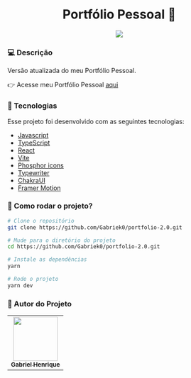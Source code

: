 <h1 align="center">Portfólio Pessoal 👦</h1>

<div align="center">
<img  src="./public/Lab-ds-image.png" align="center"/>
</div>

### 💻 Descrição 
<p align="justify">Versão atualizada do meu Portfólio Pessoal.</p>

👉 Acesse meu Portfólio Pessoal [aqui](https://portfolio-gabriek0.vercel.app/)

### :nut_and_bolt: Tecnologias

Esse projeto foi desenvolvido com as seguintes tecnologias:

- [Javascript][javascript]
- [TypeScript][typescript]
- [React][reactjs]
- [Vite][vite]
- [Phosphor icons][phosphor-icons]
- [Typewriter][typewriter]
- [ChakraUI][chakraui]
- [Framer Motion][framer-motion]
  
[javascript]: https://developer.mozilla.org/pt-BR/docs/Web/JavaScript
[typescript]: https://www.typescriptlang.org/
[reactjs]: https://reactjs.org
[typewriter]: https://www.npmjs.com/package/typewriter-effect
[phosphor-icons]: https://phosphoricons.com/
[chakraui]: https://chakra-ui.com/
[vite]: https://vitejs.dev/
[framer-motion]: https://www.framer.com/motion/



### 🤔 Como rodar o projeto? 

```bash
# Clone o repositório
git clone https://github.com/Gabriek0/portfolio-2.0.git

# Mude para o diretório do projeto
cd https://github.com/Gabriek0/portfolio-2.0.git

# Instale as dependências
yarn

# Rode o projeto
yarn dev
```

### 🧑 Autor do Projeto

<table>
  <tr>
    <td align="center">
      <a href="https://github.com/Gabriek0">
        <img src='https://avatars.githubusercontent.com/u/89749843?v=4' width="100px;" alt=""/>
        <br />
          <sub>
            <b>Gabriel Henrique</b>
          </sub>
      </a>
    </td>

  </tr>
</table>




